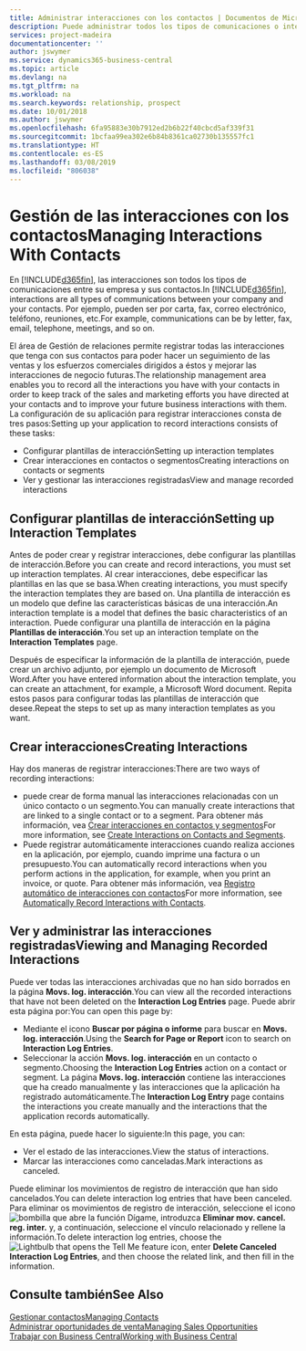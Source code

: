 ```yaml
---
title: Administrar interacciones con los contactos | Documentos de Microsoft
description: Puede administrar todos los tipos de comunicaciones o interacciones entre su empresa y sus contactos; por ejemplo, cartas, llamadas de teléfono, reuniones, etc.
services: project-madeira
documentationcenter: ''
author: jswymer
ms.service: dynamics365-business-central
ms.topic: article
ms.devlang: na
ms.tgt_pltfrm: na
ms.workload: na
ms.search.keywords: relationship, prospect
ms.date: 10/01/2018
ms.author: jswymer
ms.openlocfilehash: 6fa95883e30b7912ed2b6b22f40cbcd5af339f31
ms.sourcegitcommit: 1bcfaa99ea302e6b84b8361ca02730b135557fc1
ms.translationtype: HT
ms.contentlocale: es-ES
ms.lasthandoff: 03/08/2019
ms.locfileid: "806038"
---
```

# <a name="managing-interactions-with-contacts"></a><span data-ttu-id="2af9c-103">Gestión de las interacciones con los contactos</span><span class="sxs-lookup"><span data-stu-id="2af9c-103">Managing Interactions With Contacts</span></span>
<span data-ttu-id="2af9c-104">En [!INCLUDE[d365fin](includes/d365fin_md.md)], las interacciones son todos los tipos de comunicaciones entre su empresa y sus contactos.</span><span class="sxs-lookup"><span data-stu-id="2af9c-104">In [!INCLUDE[d365fin](includes/d365fin_md.md)], interactions are all types of communications between your company and your contacts.</span></span> <span data-ttu-id="2af9c-105">Por ejemplo, pueden ser por carta, fax, correo electrónico, teléfono, reuniones, etc.</span><span class="sxs-lookup"><span data-stu-id="2af9c-105">For example, communications can be by letter, fax, email, telephone, meetings, and so on.</span></span>

<span data-ttu-id="2af9c-106">El área de Gestión de relaciones permite registrar todas las interacciones que tenga con sus contactos para poder hacer un seguimiento de las ventas y los esfuerzos comerciales dirigidos a éstos y mejorar las interacciones de negocio futuras.</span><span class="sxs-lookup"><span data-stu-id="2af9c-106">The relationship management area enables you to record all the interactions you have with your contacts in order to keep track of the sales and marketing efforts you have directed at your contacts and to improve your future business interactions with them.</span></span> <span data-ttu-id="2af9c-107">La configuración de su aplicación para registrar interacciones consta de tres pasos:</span><span class="sxs-lookup"><span data-stu-id="2af9c-107">Setting up your application to record interactions consists of these tasks:</span></span>

* <span data-ttu-id="2af9c-108">Configurar plantillas de interacción</span><span class="sxs-lookup"><span data-stu-id="2af9c-108">Setting up interaction templates</span></span>  
* <span data-ttu-id="2af9c-109">Crear interacciones en contactos o segmentos</span><span class="sxs-lookup"><span data-stu-id="2af9c-109">Creating interactions on contacts or segments</span></span>  
* <span data-ttu-id="2af9c-110">Ver y gestionar las interacciones registradas</span><span class="sxs-lookup"><span data-stu-id="2af9c-110">View and manage recorded interactions</span></span>  

##  <a name="setting-up-interaction-templates"></a><span data-ttu-id="2af9c-111">Configurar plantillas de interacción</span><span class="sxs-lookup"><span data-stu-id="2af9c-111">Setting up Interaction Templates</span></span>
<span data-ttu-id="2af9c-112">Antes de poder crear y registrar interacciones, debe configurar las plantillas de interacción.</span><span class="sxs-lookup"><span data-stu-id="2af9c-112">Before you can create and record interactions, you must set up interaction templates.</span></span> <span data-ttu-id="2af9c-113">Al crear interacciones, debe especificar las plantillas en las que se basa.</span><span class="sxs-lookup"><span data-stu-id="2af9c-113">When creating interactions, you must specify the interaction templates they are based on.</span></span> <span data-ttu-id="2af9c-114">Una plantilla de interacción es un modelo que define las características básicas de una interacción.</span><span class="sxs-lookup"><span data-stu-id="2af9c-114">An interaction template is a model that defines the basic characteristics of an interaction.</span></span>
<span data-ttu-id="2af9c-115">Puede configurar una plantilla de interacción en la página **Plantillas de interacción**.</span><span class="sxs-lookup"><span data-stu-id="2af9c-115">You set up an interaction template on the **Interaction Templates** page.</span></span>

<span data-ttu-id="2af9c-116">Después de especificar la información de la plantilla de interacción, puede crear un archivo adjunto, por ejemplo un documento de Microsoft Word.</span><span class="sxs-lookup"><span data-stu-id="2af9c-116">After you have entered information about the interaction template, you can create an attachment, for example, a Microsoft Word document.</span></span> <span data-ttu-id="2af9c-117">Repita estos pasos para configurar todas las plantillas de interacción que desee.</span><span class="sxs-lookup"><span data-stu-id="2af9c-117">Repeat the steps to set up as many interaction templates as you want.</span></span>  

## <a name="creating-interactions"></a><span data-ttu-id="2af9c-118">Crear interacciones</span><span class="sxs-lookup"><span data-stu-id="2af9c-118">Creating Interactions</span></span>
<span data-ttu-id="2af9c-119">Hay dos maneras de registrar interacciones:</span><span class="sxs-lookup"><span data-stu-id="2af9c-119">There are two ways of recording interactions:</span></span>

* <span data-ttu-id="2af9c-120">puede crear de forma manual las interacciones relacionadas con un único contacto o un segmento.</span><span class="sxs-lookup"><span data-stu-id="2af9c-120">You can manually create interactions that are linked to a single contact or to a segment.</span></span> <span data-ttu-id="2af9c-121">Para obtener más información, vea [Crear interacciones en contactos y segmentos](marketing-how-create-interactions.md)</span><span class="sxs-lookup"><span data-stu-id="2af9c-121">For more information, see [Create Interactions on Contacts and Segments](marketing-how-create-interactions.md).</span></span>  
* <span data-ttu-id="2af9c-122">Puede registrar automáticamente interacciones cuando realiza acciones en la aplicación, por ejemplo, cuando imprime una factura o un presupuesto.</span><span class="sxs-lookup"><span data-stu-id="2af9c-122">You can automatically record interactions when you perform actions in the application, for example, when you print an invoice, or quote.</span></span> <span data-ttu-id="2af9c-123">Para obtener más información, vea [Registro automático de interacciones con contactos](marketing-auto-record-interactions.md)</span><span class="sxs-lookup"><span data-stu-id="2af9c-123">For more information, see [Automatically Record Interactions with Contacts](marketing-auto-record-interactions.md).</span></span>

## <a name="viewing-and-managing-recorded-interactions"></a><span data-ttu-id="2af9c-124">Ver y administrar las interacciones registradas</span><span class="sxs-lookup"><span data-stu-id="2af9c-124">Viewing and Managing Recorded Interactions</span></span>
<span data-ttu-id="2af9c-125">Puede ver todas las interacciones archivadas que no han sido borrados en la página **Movs. log. interacción**.</span><span class="sxs-lookup"><span data-stu-id="2af9c-125">You can view all the recorded interactions that have not been deleted on the **Interaction Log Entries** page.</span></span> <span data-ttu-id="2af9c-126">Puede abrir esta página por:</span><span class="sxs-lookup"><span data-stu-id="2af9c-126">You can open this page by:</span></span>

* <span data-ttu-id="2af9c-127">Mediante el icono **Buscar por página o informe** para buscar en **Movs. log. interacción**.</span><span class="sxs-lookup"><span data-stu-id="2af9c-127">Using the **Search for Page or Report** icon to search on **Interaction Log Entries**.</span></span>
* <span data-ttu-id="2af9c-128">Seleccionar la acción **Movs. log. interacción** en un contacto o segmento.</span><span class="sxs-lookup"><span data-stu-id="2af9c-128">Choosing the **Interaction Log Entries** action on a contact or segment.</span></span>
  <span data-ttu-id="2af9c-129">La página **Movs. log. interacción** contiene las interacciones que ha creado manualmente y las interacciones que la aplicación ha registrado automáticamente.</span><span class="sxs-lookup"><span data-stu-id="2af9c-129">The **Interaction Log Entry** page contains the interactions you create manually and the interactions that the application records automatically.</span></span>

<span data-ttu-id="2af9c-130">En esta página, puede hacer lo siguiente:</span><span class="sxs-lookup"><span data-stu-id="2af9c-130">In this page, you can:</span></span>

* <span data-ttu-id="2af9c-131">Ver el estado de las interacciones.</span><span class="sxs-lookup"><span data-stu-id="2af9c-131">View the status of interactions.</span></span>
* <span data-ttu-id="2af9c-132">Marcar las interacciones como canceladas.</span><span class="sxs-lookup"><span data-stu-id="2af9c-132">Mark interactions as canceled.</span></span>

<span data-ttu-id="2af9c-133">Puede eliminar los movimientos de registro de interacción que han sido cancelados.</span><span class="sxs-lookup"><span data-stu-id="2af9c-133">You can delete interaction log entries that have been canceled.</span></span> <span data-ttu-id="2af9c-134">Para eliminar os movimientos de registro de interacción, seleccione el icono ![bombilla que abre la función Dígame](media/ui-search/search_small.png "Dígame que desea hacer"), introduzca **Eliminar mov. cancel. reg. inter.** y, a continuación, seleccione el vínculo relacionado y rellene la información.</span><span class="sxs-lookup"><span data-stu-id="2af9c-134">To delete interaction log entries, choose the ![Lightbulb that opens the Tell Me feature](media/ui-search/search_small.png "Tell me what you want to do") icon, enter **Delete Canceled Interaction Log Entries**, and then choose the related link, and then fill in the information.</span></span>

## <a name="see-also"></a><span data-ttu-id="2af9c-135">Consulte también</span><span class="sxs-lookup"><span data-stu-id="2af9c-135">See Also</span></span>
[<span data-ttu-id="2af9c-136">Gestionar contactos</span><span class="sxs-lookup"><span data-stu-id="2af9c-136">Managing Contacts</span></span>](marketing-contacts.md)  
[<span data-ttu-id="2af9c-137">Administrar oportunidades de venta</span><span class="sxs-lookup"><span data-stu-id="2af9c-137">Managing Sales Opportunities</span></span>](marketing-manage-sales-opportunities.md)  
[<span data-ttu-id="2af9c-138">Trabajar con Business Central</span><span class="sxs-lookup"><span data-stu-id="2af9c-138">Working with Business Central</span></span>](ui-work-product.md)  
